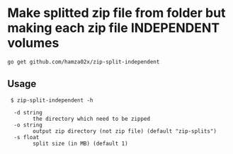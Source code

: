 # Make splitted zip file from folder but making each zip file INDEPENDENT volumes

```bash
go get github.com/hamza02x/zip-split-independent
```

## Usage

```
 $ zip-split-independent -h

  -d string
    	the directory which need to be zipped
  -o string
    	output zip directory (not zip file) (default "zip-splits")
  -s float
    	split size (in MB) (default 1)
```